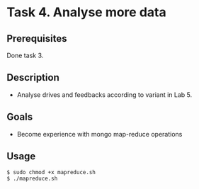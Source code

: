 # Task 4. Analyse more data

## Prerequisites

Done task 3.

## Description

* Analyse drives and feedbacks according to variant in Lab 5.

## Goals

* Become experience with mongo map-reduce operations

## Usage

```shell
$ sudo chmod +x mapreduce.sh
$ ./mapreduce.sh
```
